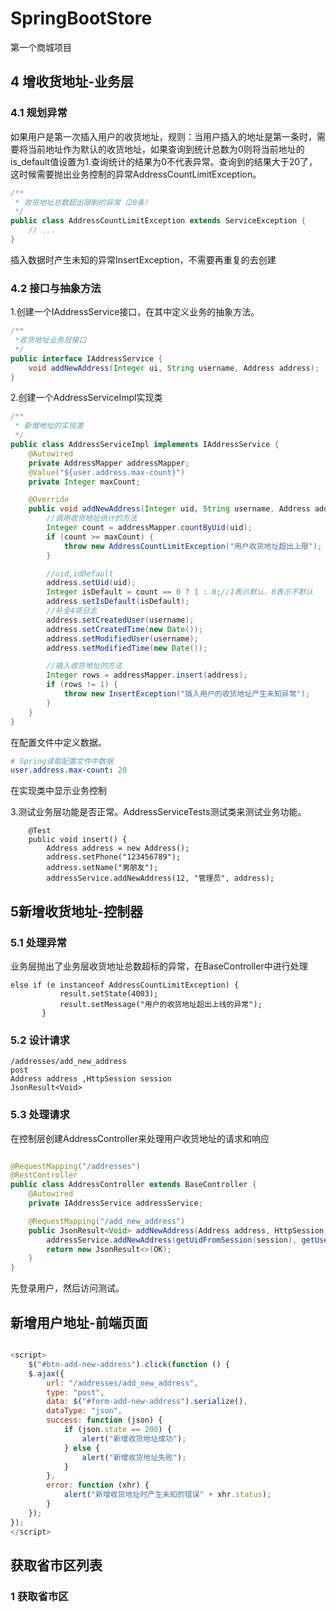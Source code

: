 # SpringBootStore

第一个商城项目

## 4 增收货地址-业务层

### 4.1 规划异常

如果用户是第一次插入用户的收货地址，规则：当用户插入的地址是第一条时，需要将当前地址作为默认的收货地址，如果查询到统计总数为0则将当前地址的
is_default值设置为1.查询统计的结果为0不代表异常。查询到的结果大于20了，这时候需要抛出业务控制的异常AddressCountLimitException。

```java
/**
 * 收货地址总数超出限制的异常（20条）
 */
public class AddressCountLimitException extends ServiceException {
    // ...
}
```

插入数据时产生未知的异常InsertException，不需要再重复的去创建

### 4.2 接口与抽象方法

1.创建一个IAddressService接口，在其中定义业务的抽象方法。

```java
/**
 *收货地址业务层接口
 */
public interface IAddressService {
    void addNewAddress(Integer ui, String username, Address address);
}

```

2.创建一个AddressServiceImpl实现类

```java
/**
 * 新增地址的实现类
 */
public class AddressServiceImpl implements IAddressService {
    @Autowired
    private AddressMapper addressMapper;
    @Value("${user.address.max-count}")
    private Integer maxCount;

    @Override
    public void addNewAddress(Integer uid, String username, Address address) {
        //调用收货地址统计的方法
        Integer count = addressMapper.countByUid(uid);
        if (count >= maxCount) {
            throw new AddressCountLimitException("用户收货地址超出上限");
        }

        //uid,idDefault
        address.setUid(uid);
        Integer isDefault = count == 0 ? 1 : 0;//1表示默认，0表示不默认
        address.setIsDefault(isDefault);
        //补全4项日志
        address.setCreatedUser(username);
        address.setCreatedTime(new Date());
        address.setModifiedUser(username);
        address.setModifiedTime(new Date());

        //插入收货地址的方法
        Integer rows = addressMapper.insert(address);
        if (rows != 1) {
            throw new InsertException("插入用户的收货地址产生未知异常");
        }
    }
}
```

在配置文件中定义数据。

```yaml
# Spring读取配置文件中数据
user.address.max-count: 20
```

在实现类中显示业务控制

3.测试业务层功能是否正常。AddressServiceTests测试类来测试业务功能。

```
    @Test
    public void insert() {
        Address address = new Address();
        address.setPhone("123456789");
        address.setName("男朋友");
        addressService.addNewAddress(12, "管理员", address);   
```

## 5新增收货地址-控制器

### 5.1 处理异常

业务层抛出了业务层收货地址总数超标的异常，在BaseController中进行处理

```
else if (e instanceof AddressCountLimitException) {
           result.setState(4003);
           result.setMessage("用户的收货地址超出上线的异常");
       }
```

### 5.2 设计请求

```
/addresses/add_new_address
post
Address address ,HttpSession session
JsonResult<Void>
```

### 5.3 处理请求

在控制层创建AddressController来处理用户收货地址的请求和响应

````java

@RequestMapping("/addresses")
@RestController
public class AddressController extends BaseController {
    @Autowired
    private IAddressService addressService;

    @RequestMapping("/add_new_address")
    public JsonResult<Void> addNewAddress(Address address, HttpSession session) {
        addressService.addNewAddress(getUidFromSession(session), getUsernameFromSession(session), address);
        return new JsonResult<>(OK);
    }
}

````

先登录用户，然后访问测试。

## 新增用户地址-前端页面

```javascript

<script>
    $("#btn-add-new-address").click(function () {
    $.ajax({
        url: "/addresses/add_new_address",
        type: "post",
        data: $("#form-add-new-address").serialize(),
        dataType: "json",
        success: function (json) {
            if (json.state == 200) {
                alert("新增收货地址成功");
            } else {
                alert("新增收货地址失败");
            }
        },
        error: function (xhr) {
            alert("新增收货地址时产生未知的错误" + xhr.status);
        }
    });
});
</script>

```

## 获取省市区列表

### 1 获取省市区
